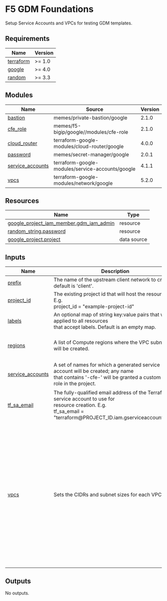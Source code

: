 # F5 GDM Foundations

Setup Service Accounts and VPCs for testing GDM templates.

<!-- spell-checker: ignore markdownlint -->
<!-- markdownlint-disable no-inline-html -->
<!-- BEGINNING OF PRE-COMMIT-TERRAFORM DOCS HOOK -->
## Requirements

| Name | Version |
|------|---------|
| <a name="requirement_terraform"></a> [terraform](#requirement\_terraform) | >= 1.0 |
| <a name="requirement_google"></a> [google](#requirement\_google) | >= 4.0 |
| <a name="requirement_random"></a> [random](#requirement\_random) | >= 3.3 |

## Modules

| Name | Source | Version |
|------|--------|---------|
| <a name="module_bastion"></a> [bastion](#module\_bastion) | memes/private-bastion/google | 2.1.0 |
| <a name="module_cfe_role"></a> [cfe\_role](#module\_cfe\_role) | memes/f5-bigip/google//modules/cfe-role | 2.1.0 |
| <a name="module_cloud_router"></a> [cloud\_router](#module\_cloud\_router) | terraform-google-modules/cloud-router/google | 4.0.0 |
| <a name="module_password"></a> [password](#module\_password) | memes/secret-manager/google | 2.0.1 |
| <a name="module_service_accounts"></a> [service\_accounts](#module\_service\_accounts) | terraform-google-modules/service-accounts/google | 4.1.1 |
| <a name="module_vpcs"></a> [vpcs](#module\_vpcs) | terraform-google-modules/network/google | 5.2.0 |

## Resources

| Name | Type |
|------|------|
| [google_project_iam_member.gdm_iam_admin](https://registry.terraform.io/providers/hashicorp/google/latest/docs/resources/project_iam_member) | resource |
| [random_string.password](https://registry.terraform.io/providers/hashicorp/random/latest/docs/resources/string) | resource |
| [google_project.project](https://registry.terraform.io/providers/hashicorp/google/latest/docs/data-sources/project) | data source |

## Inputs

| Name | Description | Type | Default | Required |
|------|-------------|------|---------|:--------:|
| <a name="input_prefix"></a> [prefix](#input\_prefix) | The name of the upstream client network to create; default is 'client'. | `string` | n/a | yes |
| <a name="input_project_id"></a> [project\_id](#input\_project\_id) | The existing project id that will host the resources. E.g.<br>project\_id = "example-project-id" | `string` | n/a | yes |
| <a name="input_labels"></a> [labels](#input\_labels) | An optional map of string key:value pairs that will be applied to all resources<br>that accept labels. Default is an empty map. | `map(string)` | `{}` | no |
| <a name="input_regions"></a> [regions](#input\_regions) | A list of Compute regions where the VPC subnets will be created. | `list(string)` | <pre>[<br>  "us-west1",<br>  "us-central1"<br>]</pre> | no |
| <a name="input_service_accounts"></a> [service\_accounts](#input\_service\_accounts) | A set of names for which a generated service account will be created; any name<br>that contains '-cfe-' will be granted a custom CFE role in the project. | `set(string)` | <pre>[<br>  "gdm-bigip",<br>  "gdm-cfe-bigip"<br>]</pre> | no |
| <a name="input_tf_sa_email"></a> [tf\_sa\_email](#input\_tf\_sa\_email) | The fully-qualified email address of the Terraform service account to use for<br>resource creation. E.g.<br>tf\_sa\_email = "terraform@PROJECT\_ID.iam.gserviceaccount.com" | `string` | `""` | no |
| <a name="input_vpcs"></a> [vpcs](#input\_vpcs) | Sets the CIDRs and subnet sizes for each VPC. | <pre>object({<br>    external = object({<br>      cidr        = string<br>      subnet_size = number<br>      mtu         = number<br>      nat         = bool<br>      bastion     = bool<br>    })<br>    management = object({<br>      cidr        = string<br>      subnet_size = number<br>      mtu         = number<br>      nat         = bool<br>      bastion     = bool<br>    })<br>    internal = object({<br>      cidr        = string<br>      subnet_size = number<br>      mtu         = number<br>      nat         = bool<br>      bastion     = bool<br>    })<br>  })</pre> | <pre>{<br>  "external": {<br>    "bastion": false,<br>    "cidr": "172.16.0.0/16",<br>    "mtu": 1460,<br>    "nat": true,<br>    "subnet_size": 24<br>  },<br>  "internal": {<br>    "bastion": false,<br>    "cidr": "172.18.0.0/16",<br>    "mtu": 1460,<br>    "nat": false,<br>    "subnet_size": 24<br>  },<br>  "management": {<br>    "bastion": true,<br>    "cidr": "172.17.0.0/16",<br>    "mtu": 1460,<br>    "nat": true,<br>    "subnet_size": 24<br>  }<br>}</pre> | no |

## Outputs

No outputs.
<!-- END OF PRE-COMMIT-TERRAFORM DOCS HOOK -->
<!-- markdownlint-enable no-inline-html -->
